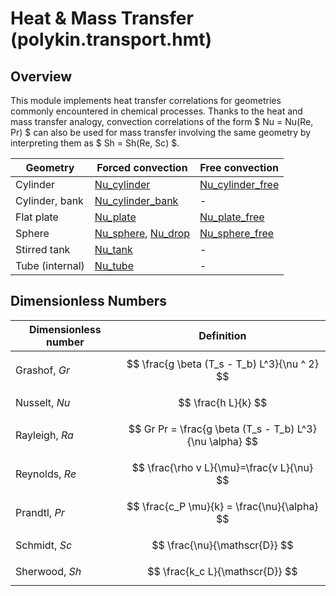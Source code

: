 # Heat & Mass Transfer (polykin.transport.hmt)

## Overview

This module implements heat transfer correlations for geometries commonly encountered in
chemical processes. Thanks to the heat and mass transfer analogy, convection correlations of
the form $ Nu = Nu(Re, Pr) $ can also be used for mass transfer involving the same geometry by
interpreting them as $ Sh = Sh(Re, Sc) $.

| Geometry        | Forced convection      | Free convection     |
|-----------------|------------------------|---------------------|
| Cylinder        | [Nu_cylinder]          | [Nu_cylinder_free]  |
| Cylinder, bank  | [Nu_cylinder_bank]     | -                   |
| Flat plate      | [Nu_plate]             | [Nu_plate_free]     |
| Sphere          | [Nu_sphere], [Nu_drop] | [Nu_sphere_free]    |
| Stirred tank    | [Nu_tank]              | -                   |
| Tube (internal) | [Nu_tube]              | -                   |

[Nu_cylinder]: Nu_cylinder.md
[Nu_cylinder_bank]: Nu_cylinder_bank.md
[Nu_cylinder_free]: Nu_cylinder_free.md
[Nu_plate]: Nu_plate.md
[Nu_plate_free]: Nu_plate_free.md
[Nu_sphere]: Nu_sphere.md
[Nu_sphere_free]: Nu_sphere_free.md
[Nu_drop]: Nu_drop.md
[Nu_tube]: Nu_tube.md
[Nu_tank]: Nu_tank.md

## Dimensionless Numbers

| Dimensionless number | Definition                                               |
|----------------------|----------------------------------------------------------|
| Grashof, $Gr$        | $$ \frac{g \beta (T_s - T_b) L^3}{\nu ^ 2} $$            |
| Nusselt, $Nu$        | $$ \frac{h L}{k} $$                                      |
| Rayleigh, $Ra$       | $$ Gr Pr = \frac{g \beta (T_s - T_b) L^3}{\nu \alpha} $$ |
| Reynolds, $Re$       | $$ \frac{\rho v L}{\mu}=\frac{v L}{\nu} $$               |
| Prandtl, $Pr$        | $$ \frac{c_P \mu}{k} = \frac{\nu}{\alpha} $$             |
| Schmidt, $Sc$        | $$ \frac{\nu}{\mathscr{D}} $$                            |
| Sherwood, $Sh$       | $$ \frac{k_c L}{\mathscr{D}} $$                          |
